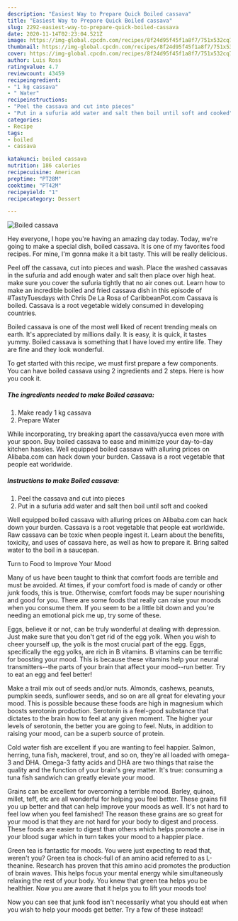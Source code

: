 ```yaml
---
description: "Easiest Way to Prepare Quick Boiled cassava"
title: "Easiest Way to Prepare Quick Boiled cassava"
slug: 2292-easiest-way-to-prepare-quick-boiled-cassava
date: 2020-11-14T02:23:04.521Z
image: https://img-global.cpcdn.com/recipes/8f24d95f45f1a8f7/751x532cq70/boiled-cassava-recipe-main-photo.jpg
thumbnail: https://img-global.cpcdn.com/recipes/8f24d95f45f1a8f7/751x532cq70/boiled-cassava-recipe-main-photo.jpg
cover: https://img-global.cpcdn.com/recipes/8f24d95f45f1a8f7/751x532cq70/boiled-cassava-recipe-main-photo.jpg
author: Luis Ross
ratingvalue: 4.7
reviewcount: 43459
recipeingredient:
- "1 kg cassava"
- " Water"
recipeinstructions:
- "Peel the cassava and cut into pieces"
- "Put in a sufuria add water and salt then boil until soft and cooked"
categories:
- Recipe
tags:
- boiled
- cassava

katakunci: boiled cassava 
nutrition: 186 calories
recipecuisine: American
preptime: "PT28M"
cooktime: "PT42M"
recipeyield: "1"
recipecategory: Dessert

---
```



![Boiled cassava](https://img-global.cpcdn.com/recipes/8f24d95f45f1a8f7/751x532cq70/boiled-cassava-recipe-main-photo.jpg)

Hey everyone, I hope you're having an amazing day today. Today, we're going to make a special dish, boiled cassava. It is one of my favorites food recipes. For mine, I'm gonna make it a bit tasty. This will be really delicious.

Peel off the cassava, cut into pieces and wash. Place the washed cassavas in the sufuria and add enough water and salt then place over high heat. make sure you cover the sufuria tightly that no air cones out. Learn how to make an incredible boiled and fried cassava dish in this episode of #TastyTuesdays with Chris De La Rosa of CaribbeanPot.com Cassava is boiled. Cassava is a root vegetable widely consumed in developing countries.

Boiled cassava is one of the most well liked of recent trending meals on earth. It's appreciated by millions daily. It is easy, it is quick, it tastes yummy. Boiled cassava is something that I have loved my entire life. They are fine and they look wonderful.


To get started with this recipe, we must first prepare a few components. You can have boiled cassava using 2 ingredients and 2 steps. Here is how you cook it.

<!--inarticleads1-->

##### The ingredients needed to make Boiled cassava:

1. Make ready 1 kg cassava
1. Prepare  Water


While incorporating, try breaking apart the cassava/yucca even more with your spoon. Buy boiled cassava to ease and minimize your day-to-day kitchen hassles. Well equipped boiled cassava with alluring prices on Alibaba.com can hack down your burden. Cassava is a root vegetable that people eat worldwide. 

<!--inarticleads2-->

##### Instructions to make Boiled cassava:

1. Peel the cassava and cut into pieces
1. Put in a sufuria add water and salt then boil until soft and cooked


Well equipped boiled cassava with alluring prices on Alibaba.com can hack down your burden. Cassava is a root vegetable that people eat worldwide. Raw cassava can be toxic when people ingest it. Learn about the benefits, toxicity, and uses of cassava here, as well as how to prepare it. Bring salted water to the boil in a saucepan. 

Turn to Food to Improve Your Mood


Many of us have been taught to think that comfort foods are terrible and must be avoided. At times, if your comfort food is made of candy or other junk foods, this is true. Otherwise, comfort foods may be super nourishing and good for you. There are some foods that really can raise your moods when you consume them. If you seem to be a little bit down and you're needing an emotional pick me up, try some of these.

Eggs, believe it or not, can be truly wonderful at dealing with depression. Just make sure that you don't get rid of the egg yolk. When you wish to cheer yourself up, the yolk is the most crucial part of the egg. Eggs, specifically the egg yolks, are rich in B vitamins. B vitamins can be terrific for boosting your mood. This is because these vitamins help your neural transmitters--the parts of your brain that affect your mood--run better. Try to eat an egg and feel better!

Make a trail mix out of seeds and/or nuts. Almonds, cashews, peanuts, pumpkin seeds, sunflower seeds, and so on are all great for elevating your mood. This is possible because these foods are high in magnesium which boosts serotonin production. Serotonin is a feel-good substance that dictates to the brain how to feel at any given moment. The higher your levels of serotonin, the better you are going to feel. Nuts, in addition to raising your mood, can be a superb source of protein.

Cold water fish are excellent if you are wanting to feel happier. Salmon, herring, tuna fish, mackerel, trout, and so on, they're all loaded with omega-3 and DHA. Omega-3 fatty acids and DHA are two things that raise the quality and the function of your brain's grey matter. It's true: consuming a tuna fish sandwich can greatly elevate your mood. 

Grains can be excellent for overcoming a terrible mood. Barley, quinoa, millet, teff, etc are all wonderful for helping you feel better. These grains fill you up better and that can help improve your moods as well. It's not hard to feel low when you feel famished! The reason these grains are so great for your mood is that they are not hard for your body to digest and process. These foods are easier to digest than others which helps promote a rise in your blood sugar which in turn takes your mood to a happier place.

Green tea is fantastic for moods. You were just expecting to read that, weren't you? Green tea is chock-full of an amino acid referred to as L-theanine. Research has proven that this amino acid promotes the production of brain waves. This helps focus your mental energy while simultaneously relaxing the rest of your body. You knew that green tea helps you be healthier. Now you are aware that it helps you to lift your moods too!

Now you can see that junk food isn't necessarily what you should eat when you wish to help your moods get better. Try a few of these instead!


